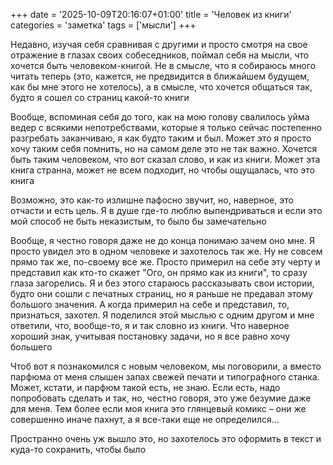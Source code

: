 +++
date = '2025-10-09T20:16:07+01:00'
title = 'Человек из книги'
categories = 'заметка'
tags = ['мысли']
+++

Недавно, изучая себя сравнивая с другими и просто смотря на свое отражение в глазах своих собеседников, поймал себя на мысли, что хочется быть человеком-книгой. Не в смысле, что я собираюсь много читать теперь (это, кажется, не предвидится в ближайшем будущем, как бы мне этого не хотелось), а в смысле, что хочется общаться так, будто я сошел со страниц какой-то книги

Вообще, вспоминая себя до того, как на мою голову свалилось уйма ведер с всякими непотребствами, которые я только сейчас постепенно разгребать заканчиваю, я как будто таким и был. Может это я просто хочу таким себя помнить, но на самом деле это не так важно. Хочется быть таким человеком, что вот сказал слово, и как из книги. Может эта книга странна, может не всем подходит, но чтобы ощущалась, что это книга

Возможно, это как-то излишне пафосно звучит, но, наверное, это отчасти и есть цель. Я в душе где-то люблю выпендриваться и если это мой способ не быть неказистым, то было бы замечательно

Вообще, я честно говоря даже не до конца понимаю зачем оно мне. Я просто увидел это в одном человеке и захотелось так же. Ну не совсем прямо так же, по-своему все же. Просто примерил на себе эту черту и представил как кто-то скажет "Ого, он прямо как из книги", то сразу глаза загорелись. Я и без этого стараюсь рассказывать свои истории, будто они сошли с печатных страниц, но я раньше не предавал этому большого значения. А когда примерил на себе и представил, то, признаться, захотел. Я поделился этой мыслью с одним другом и мне ответили, что, вообще-то, я и так словно из книги. Что наверное хороший знак, учитывая постановку задачи, но я все равно хочу большего

Чтоб вот я познакомился с новым человеком, мы поговорили, а вместо парфюма от меня слышен запах свежей печати и типографного станка. Может, кстати, и парфюм такой есть, не знаю. Если есть, надо попробовать сделать и так, но, честно говоря, это уже безумие даже для меня. Тем более если моя книга это глянцевый комикс – они же совершенно иначе пахнут, а я все-таки еще не определился...

Пространно очень уж вышло это, но захотелось это оформить в текст и куда-то сохранить, чтобы было
